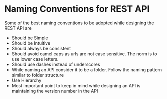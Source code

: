 # Naming Conventions for REST API
Some of the best naming conventions to be adopted while designing the REST API are
* Should be Simple
* Should be Intuitive
* Should always be consistent
* Should avoid camel caps as urls are not case sensitive. The norm is to use lower case letters.
* Should use dashes instead of underscores
* While naming an API consider it to be a folder. Follow the naming pattern similar to folder structure
* Use Hierarchy
* Most important point to keep in mind while designing an API is maintaining the version number in the API
